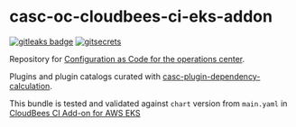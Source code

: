 # casc-oc-cloudbees-ci-eks-addon

[![gitleaks badge](https://img.shields.io/badge/protected%20by-gitleaks-blue)](https://github.com/zricethezav/gitleaks#pre-commit) [![gitsecrets](https://img.shields.io/badge/protected%20by-gitsecrets-blue)](https://github.com/awslabs/git-secrets)

Repository for [Configuration as Code for the operations center](https://docs.cloudbees.com/docs/cloudbees-ci/latest/casc-oc/).

Plugins and plugin catalogs curated with [casc-plugin-dependency-calculation](https://github.com/kyounger/casc-plugin-dependency-calculation).

This bundle is tested and validated against `chart` version from `main.yaml` in [CloudBees CI Add-on for AWS EKS](https://github.com/cloudbees/terraform-aws-cloudbees-ci-eks-addon)
